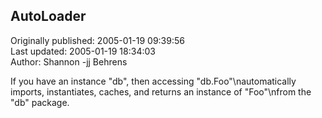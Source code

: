 ## AutoLoader  
Originally published: 2005-01-19 09:39:56  
Last updated: 2005-01-19 18:34:03  
Author: Shannon -jj Behrens  
  
If you have an instance "db", then accessing "db.Foo"\nautomatically imports, instantiates, caches, and returns an instance of "Foo"\nfrom the "db" package.